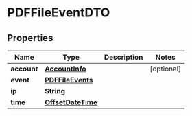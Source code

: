 # PDFFileEventDTO

## Properties
Name | Type | Description | Notes
------------ | ------------- | ------------- | -------------
**account** | [**AccountInfo**](AccountInfo.md) |  |  [optional]
**event** | [**PDFFileEvents**](PDFFileEvents.md) |  | 
**ip** | **String** |  | 
**time** | [**OffsetDateTime**](OffsetDateTime.md) |  | 
